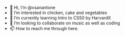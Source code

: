 - 👋 Hi, I’m @vsanantone
- 👀 I’m interested in chicken, cake and vegetables
- 🌱 I’m currently learning Intro to CS50 by HarvardX
- 💞️ I’m looking to collaborate on music as well as coding
- 📫 How to reach me through here.

<!---
vsanantone/vsanantone is a ✨ special ✨ repository because its `README.md` (this file) appears on your GitHub profile.
You can click the Preview link to take a look at your changes.
--->
